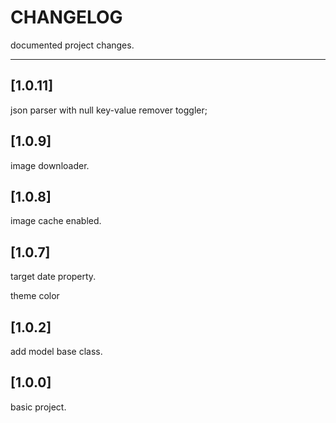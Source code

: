 # CHANGELOG

documented project changes.

---

## [1.0.11]

json parser with null key-value remover toggler;

## [1.0.9]

image downloader.

## [1.0.8]

image cache enabled.

## [1.0.7]

target date property.

theme color

## [1.0.2]

add model base class.

## [1.0.0]

basic project.
